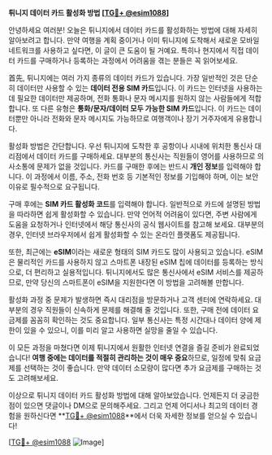 **튀니지 데이터 카드 활성화 방법 [[TG💪+ @esim1088](https://t.me/s/esim1088)]**

안녕하세요 여러분! 오늘은 튀니지에서 데이터 카드를 활성화하는 방법에 대해 자세히 알아보려고 합니다. 만약 여행을 계획 중이거나 이미 튀니지에 도착해서 새로운 모바일 네트워크를 사용하고 싶다면, 이 글이 큰 도움이 될 거예요. 특히나 현지에서 직접 데이터 카드를 구매하거나 등록하는 과정에서 어려움을 겪는 분들은 꼭 읽어보세요.

首先, 튀니지에는 여러 가지 종류의 데이터 카드가 있습니다. 가장 일반적인 것은 단순히 데이터만 사용할 수 있는 **데이터 전용 SIM 카드**입니다. 이 카드는 인터넷을 사용하는데 필요한 데이터만 제공하며, 전화 통화나 문자 메시지를 원하지 않는 사람들에게 적합합니다. 또 다른 유형은 **통화/문자/데이터 모두 가능한 SIM 카드**입니다. 이 카드는 데이터뿐만 아니라 전화와 문자 메시지도 가능하므로 여행객이나 장기 거주자에게 유용합니다.

활성화 방법은 간단합니다. 우선 튀니지에 도착한 후 공항이나 시내에 위치한 통신사 대리점에서 데이터 카드를 구매하세요. 대부분의 통신사는 직원들이 영어를 사용하므로 의사소통에 문제가 없을 것입니다. 카드를 구매한 후에는 반드시 **개인 정보**를 입력해야 합니다. 이 과정에서 이름, 주소, 전화 번호 등 기본적인 정보를 기입해야 하며, 이는 보안 이유로 필수적으로 요구됩니다.

구매 후에는 **SIM 카드 활성화 코드**를 입력해야 합니다. 일반적으로 카드에 설명된 방법을 따라하면 쉽게 활성화할 수 있습니다. 만약 언어적 어려움이 있다면, 주변 사람에게 도움을 요청하거나 인터넷에서 해당 통신사의 공식 웹사이트를 참고해 보세요. 대부분의 경우, 인터넷 브라우저에서 쉽게 활성화할 수 있는 온라인 플랫폼도 제공됩니다.

또한, 최근에는 **eSIM**이라는 새로운 형태의 SIM 카드도 많이 사용되고 있습니다. eSIM은 물리적인 카드를 사용하지 않고 스마트폰 내장된 eSIM 칩에 데이터를 등록하는 방식으로, 더 편리하고 실용적입니다. 튀니지에서도 많은 통신사에서 eSIM 서비스를 제공하므로, 만약 당신의 스마트폰이 eSIM을 지원한다면 이 방법을 고려해볼 만합니다.

활성화 과정 중 문제가 발생하면 즉시 대리점을 방문하거나 고객 센터에 연락하세요. 대부분의 경우 직원들이 신속하게 문제를 해결해 줄 것입니다. 또한, 구매 전에 데이터 요금제를 꼼꼼히 확인하는 것도 중요합니다. 일부 통신사는 특정 시간대나 데이터 양에 제한이 있을 수 있으니, 이를 미리 알고 사용하면 실망을 줄일 수 있습니다.

이 모든 과정을 마쳤다면 이제 튀니지에서 원활한 인터넷 연결을 즐길 준비가 완료되었습니다! **여행 중에는 데이터를 적절히 관리하는 것이 매우 중요**하므로, 일정에 맞춰 요금제를 선택하는 것이 좋습니다. 만약 데이터 소모량이 많다면 추가 요금제를 구매하는 것도 고려해보세요.

이상으로 튀니지 데이터 카드 활성화 방법에 대해 알아보았습니다. 언제든지 더 궁금한 점이 있으면 댓글이나 DM으로 문의해주세요. 그리고 언제 어디서나 최고의 데이터 경험을 원하신다면 **[TG💪+ @esim1088](https://t.me/s/esim1088)**에서 더욱 자세한 정보를 얻으실 수 있습니다!

[[TG💪+ @esim1088](https://t.me/s/esim1088) ![Image](https://i.postimg.cc/Y0z9fWf4/image.png)]